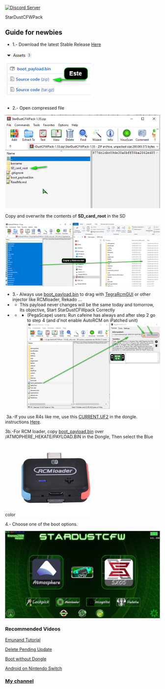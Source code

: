 <a href="https://discord.io/myrincon"> <img src = "https://discordapp.com/api/guilds/516631805621960704/embed.png" alt = "Discord Server"/> </a >

StarDustCFWPack
## Guide for newbies

* 1.- Download the latest Stable Release [Here](https://github.com/StarDustCFW/StarDustCFWPack/releases/latest) 

![alt text](borrame/12.png)

* 2.- Open compressed file

![alt text](borrame/22.png)

Copy and overwrite the contents of **SD_card_root** in the SD

![alttext](borrame/32.png)

* 3.- Always use [boot_payload.bin](https://github.com/Kronos2308/StarDustCFWPack/blob/master/borrame/boot_payload.bin?raw=true) to drag with [TegraRcmGUI](https://github.com/eliboa/TegraRcmGUI/releases/latest) or other injector like RCMloader, Rekado ...
* * This payload never changes will be the same today and tomorrow, Its objective, Start StarDustCFWpack Correctly
* * *  (PegaScape) users: Run cafeine has always and after step 2 go to step 4 (and d'not enable AutoRCM on iPatched unit) 
![alt text](borrame/42.png)

 3a.-If you use R4s like me, use this [CURRENT.UF2](https://github.com/StarDustCFW/StarDustCFWPack/blob/master/borrame/CURRENT.UF2?raw=true) in the dongle. instructions [Here](http://bit.ly/2tLBTua).

3b.-For RCM loader, copy [boot_payload.bin](https://github.com/Kronos2308/StarDustCFWPack/blob/master/borrame/PAYLOAD.BIN?raw=true) over /ATMOPHERE_HEKATE/PAYLOAD.BIN in the Dongle, Then select the Blue color
<a href="https://es.aliexpress.com/item/4000406540765.html?spm=a2g0o.productlist.0.0.11af28b8SIiAsF&algo_pvid=acdccb2e-5226-4aa3-8998-908524c71a79&algo_expid=acdccb2e-5226-4aa3-8998-908524c71a79-0&btsid=bd7c91ef-0833-4837-a0df-243f0b05ce1c&ws_ab_test=searchweb0_0,searchweb201602_9,searchweb201603_53"> <img src = "borrame/LED.png" alt = "Rcm loader"/> </a >

4.- Choose one of the boot options.

![alt text](borrame/screenshot.png)

### Recommended Videos

[Emunand Tutorial](https://youtu.be/xyzpPqgWRaw)

[Delete Pending Update](https://youtu.be/SRb1joLdhD8)

[Boot without Dongle](https://youtu.be/nD-GbkGiVrs)

[Android on Nintendo Switch](https://youtu.be/_eRYFteUd0U)

### [My channel](https://www.youtube.com/channel/UC0bSZcylREueGQmCM5mksNg)
